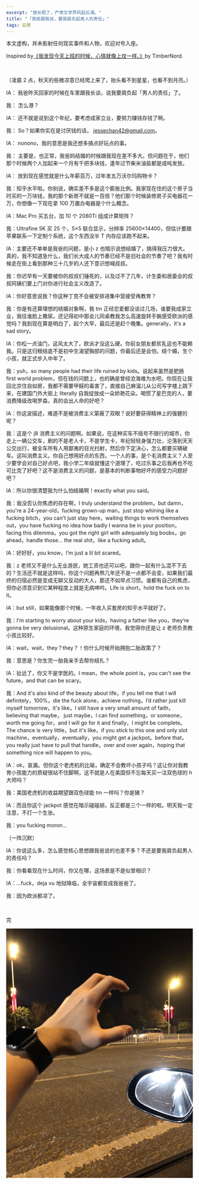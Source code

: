 ```yaml
---
excerpt: "放长假了，严肃文学界风起云涌。"
title: "「我爸跟我说，要我肩负起男人的责任」"
tags: 日常
---
```


本文虚构，并未影射任何现实事件和人物，欢迎对号入座。

Inspired by[《我发现今天上班的时候，心情就像上坟一样。》](https://zhuanlan.zhihu.com/p/41173639)by TimberNord.

<br>

（凌晨 2 点，秋天的些微凉意已经爬上来了，抬头看不到星星，也看不到月亮。）

IA： 我爸昨天回家的时候在车里跟我长谈，说我要肩负起「男人的责任」了。

我： 怎么港？

IA： 还不就是说到这个年纪，要考虑成家立业，要努力赚钱存钱了啊。

我： So？如果你实在是讨厌钱的话， jessechan42@gmail.com。

IA： nonono，我的意思是我还想多搞点好玩点的事。

我： 主要是，也正常，我爸妈结婚的时候跟我现在差不多大。但问题在于，他们那个时候两个人加起来一个月有千把多块钱，逢年过节柴米油盐都是成吨发放。

IA： 放到现在感觉就是什么年薪百万，过年发五万沃尔玛购物卡？

我：知乎水平啦。你别说，确实差不多是这个膨胀比例。我家现在住的这个房子当时买的一万块钱，我的那个新房不就是一百倍？他们那个时候装修房子买电器花一万，你想像一下现在拿 100 万置办电器是个什么概念。

IA：Mac Pro 买五台，加 10 个 2080Ti 组成计算矩阵？

我：Ultrafine 5K 买 25 个，5×5 联合显示，分辨率 25600×14400，但估计要跟苹果联系一下定制个系统，这个东西没半 T 内存应该跑不起来。

IA：主要还不单单是我爸的问题，是小 z 也暗示说想结婚了，搞得我压力很大。真的，我不知道急什么，我们长大成人的节奏已经不是旧社会的节奏了吧？我有时候走在街上看到那种三十几岁的人还下意识想喊叔叔。

我：你迟早有一天要被你的叔叔们锤死的，以及过不了几年，计生委和居委会的叔叔阿姨们要上门对你进行社会主义改造了。

IA：你好意思说我？你这种丁克不会被安排进集中营接受再教育？

我：你是有还算理想的结婚对象啊，我 tm 正经恋爱都没谈过几场，谁要我成家立业，我往谁脸上撒尿。还记得初中那会儿同桌教我怎么高速旋转手腕感受欧派的感觉吗？我到现在算是明白了，起个大早，最后还是赶个晚集。generally，it's a sad story。

IA：你松一点油门，这风太大了，欧派才没这么硬。你前女朋友都贫乳这也不能赖我。只是这归根结底不是初中生渴望胸部的问题，你最后还是会怕，结个婚，生个小孩，就正式步入中年了。

我：yuh，so many people had their life ruined by kids。说起来虽然是肥肠 first world problem，但在钱的问题上，也的确是曾经沧海难为水吧。你现在让我回北京住自如房，我都不需要甲醛的毒害了，直接自己麻溜儿从公司写字楼上跳下来，在建国门外大街上 literally 自我绽放成一朵娇艳花朵。喝惯了星巴克的人，要消费降级改喝罗森，真的会出人命的好吧？

IA：你这波描述，难道不是被消费主义蒙蔽了双眼？说好要获得精神上的强健的呢？

我：这是个 j8 消费主义的问题啊。如果说，在这种买车不摇号不限行的城市，你走上一辆公交车，刷的不是老人卡，不是学生卡，年纪轻轻身强力壮，沦落到天天公交出行，被全车所有人用鄙夷的目光扫射，然后你下定决心，怎么都要买辆破车。这叫消费主义。你自己想用好点的东西，一个人的事，是个毛消费主义？人至少要学会对自己好点吧，我小学二年级就懂这个道理了，吃过乐事之后我再也不吃可比克了好吧？这不是消费主义的问题，是基本的判断事物好坏的感受力问题好吧？

IA：所以你很清楚我为什么怕结婚啊！exactly what you said。

我：我没否认你焦虑的存在啊，I truly understand the problem，but damn，you're a 24-year-old，fucking grown-up man，just stop whining like a fucking bitch，you can't just stay here，waiting things to work themselves out，you have fucking no idea how badly I wanna be in your position，facing this dilemma，you got the right girl with adequately big boobs，go ahead，handle those… the real shit，like a fucking adult。

IA：好好好，you know，I‘m just a lil bit scared。

我：z 老师又不是什么无业游民，她工资也还可以吧，跟你一起有什么混不下去的？生活还不就是这样吗，你这个问题再熬几年还不是一点都不会变，如果我们最终的归宿必然是变成无聊又反动的大人，那还不如早点习惯。谁都有自己的焦虑，但你必须意识到它某种程度上就是无病呻吟。Life is short，hold the fuck on to it。

IA：but still，如果能像那个时候，一年收入买套房的知乎水平就好了。

我：I‘m starting to worry about your kids，having a father like you，they‘re gonna be very delusional。这种原生家庭的环境，我觉得你还是让 z 老师负责教小孩比较好。

IA：wait，wait，they？they？！你什么时候开始拥抱二胎政策了？

我：意思是？你生完一胎我亲手去帮你结扎？

IA：扯远了，你又不是学医的。I mean，the whole point is，you can't see the future，and that can be scary。

我：And it's also kind of the beauty about life，if you tell me that I will definitely，100%，die the fuck alone，achieve nothing，I’d rather just kill myself tomorrow，it's like，I still have a very small amount of faith，believing that maybe， just maybe，I can find something，or someone，worth me going for，and I will go for it and finally，I might be complete。The chance is very little，but it's like，if you stick to this one and only slot machine，eventually，eventually，you might get a jackpot。before that，you really just have to pull that handle，over and over again，hoping that something nice will happen to you。

IA：ok，哀漏。但你这个老虎机的比喻，确定不会教坏小孩子吗？这让你对我教育小孩能力的质疑很站不住脚啊，这不就是人在美国但不忘每天买一注双色球的 h 大师吗？

我：美国老虎机的收益期望跟双色球能 tm 一样吗？你是猪？

IA：而且你这个 jackpot 感觉在暗示碰碰胡，反正都是三个一样的啦。明天我一定注意，不打一个生张。

我：you fucking moron…

（一阵沉默）

IA：你说这么多，怎么感觉核心思想跟我爸说的也差不多？不还是要我肩负起男人的责任吗？

我：你看看现在什么时间，你又在哪，这场景是不是似曾相识？

IA：…fuck，deja vu 地狱降临，全宇宙都变成我爸爸了。

我：因为欧派都凉了。

<br>

完

![](/assets/2018/IMG_1100.jpg)
